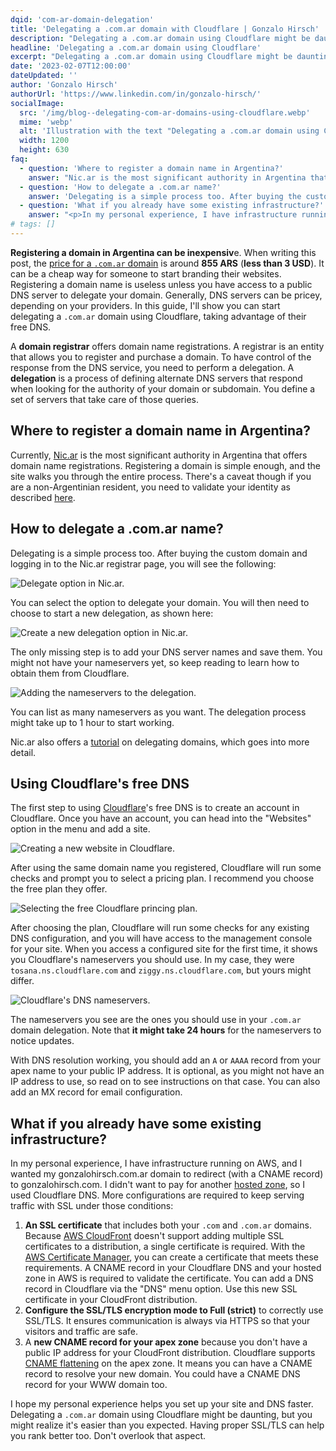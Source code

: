 ```yaml
---
dqid: 'com-ar-domain-delegation'
title: 'Delegating a .com.ar domain with Cloudflare | Gonzalo Hirsch'
description: "Delegating a .com.ar domain using Cloudflare might be daunting, but you might realize it's easier than you expected. Leverage their FREE DNS to power your sites."
headline: 'Delegating a .com.ar domain using Cloudflare'
excerpt: "Delegating a .com.ar domain using Cloudflare might be daunting, but you might realize it's easier than you expected. Leverage their FREE DNS to power your sites."
date: '2023-02-07T12:00:00'
dateUpdated: ''
author: 'Gonzalo Hirsch'
authorUrl: 'https://www.linkedin.com/in/gonzalo-hirsch/'
socialImage:
  src: '/img/blog--delegating-com-ar-domains-using-cloudflare.webp'
  mime: 'webp'
  alt: 'Illustration with the text "Delegating a .com.ar domain using Cloudflare"'
  width: 1200
  height: 630
faq:
  - question: 'Where to register a domain name in Argentina?'
    answer: "Nic.ar is the most significant authority in Argentina that offers domain name registrations. Registering a domain is simple enough, and the site walks you through the entire process. There's a caveat though if you are a non-Argentinian resident, you need to validate your identity."
  - question: 'How to delegate a .com.ar name?'
    answer: 'Delegating is a simple process too. After buying the custom domain and logging in to the Nic.ar registrar page, you can select the option to delegate your domain. You will then need to choose to start a new delegation. You need to add your DNS server names and save them.'
  - question: 'What if you already have some existing infrastructure?'
    answer: "<p>In my personal experience, I have infrastructure running on AWS, and I wanted my domain to redirect (with a CNAME record) to another. I didn't want to pay for another hosted zone, so I used Cloudflare DNS. More configurations are required to keep serving traffic with SSL under those conditions:<ol><li>An SSL certificate that includes both your .com and .com.ar domains. Because AWS CloudFront doesn't support adding multiple SSL certificates to a distribution, a single certificate is required.</li><li>Configure the SSL/TLS encryption mode to Full (strict) to correctly use SSL/TLS. It ensures communication is always via HTTPS so that your visitors and traffic are safe.</li><li>A new CNAME record for your apex zone because you don't have a public IP address for your CloudFront distribution. Cloudflare supports CNAME flattening on the apex zone.</li></ol></p>"
# tags: []
---
```


**Registering a domain in Argentina can be inexpensiv**e. When writing this post, the [price for a `.com.ar` domain](https://nic.ar/es/dominios/dominios_y_aranceles) is around **855 ARS** (**less than 3 USD**). It can be a cheap way for someone to start branding their websites. Registering a domain name is useless unless you have access to a public DNS server to delegate your domain. Generally, DNS servers can be pricey, depending on your providers. In this guide, I'll show you can start delegating a `.com.ar` domain using Cloudflare, taking advantage of their free DNS.

A **domain registrar** offers domain name registrations. A registrar is an entity that allows you to register and purchase a domain. To have control of the response from the DNS service, you need to perform a delegation. A **delegation** is a process of defining alternate DNS servers that respond when looking for the authority of your domain or subdomain. You define a set of servers that take care of those queries.

## Where to register a domain name in Argentina?

Currently, [Nic.ar](https://nic.ar/es) is the most significant authority in Argentina that offers domain name registrations. Registering a domain is simple enough, and the site walks you through the entire process. There's a caveat though if you are a non-Argentinian resident, you need to validate your identity as described [here](https://nic.ar/es/ayuda/atencion_a_usuarios/no-residentes).

## How to delegate a .com.ar name?

Delegating is a simple process too. After buying the custom domain and logging in to the Nic.ar registrar page, you will see the following:

![Delegate option in Nic.ar.](/img/blog--delegating-com-ar-domains-using-cloudflare--ar-step-1.webp)

You can select the option to delegate your domain. You will then need to choose to start a new delegation, as shown here:

![Create a new delegation option in Nic.ar.](/img/blog--delegating-com-ar-domains-using-cloudflare--ar-step-2.webp)

The only missing step is to add your DNS server names and save them. You might not have your nameservers yet, so keep reading to learn how to obtain them from Cloudflare.

![Adding the nameservers to the delegation.](/img/blog--delegating-com-ar-domains-using-cloudflare--ar-step-3.webp)

You can list as many nameservers as you want. The delegation process might take up to 1 hour to start working.

Nic.ar also offers a [tutorial](https://nic.ar/es/ayuda/instructivos/delegacion-de-dominios) on delegating domains, which goes into more detail.

## Using Cloudflare's free DNS

The first step to using [Cloudflare](https://www.cloudflare.com/)'s free DNS is to create an account in Cloudflare. Once you have an account, you can head into the "Websites" option in the menu and add a site.

![Creating a new website in Cloudflare.](/img/blog--delegating-com-ar-domains-using-cloudflare--cf-step-1.webp)

After using the same domain name you registered, Cloudflare will run some checks and prompt you to select a pricing plan. I recommend you choose the free plan they offer.

![Selecting the free Cloudflare princing plan.](/img/blog--delegating-com-ar-domains-using-cloudflare--cf-step-2.webp)

After choosing the plan, Cloudflare will run some checks for any existing DNS configuration, and you will have access to the management console for your site. When you access a configured site for the first time, it shows you Cloudflare's nameservers you should use. In my case, they were `tosana.ns.cloudflare.com` and `ziggy.ns.cloudflare.com`, but yours might differ.

![Cloudflare's DNS nameservers.](/img/blog--delegating-com-ar-domains-using-cloudflare--cf-step-3.webp)

The nameservers you see are the ones you should use in your `.com.ar` domain delegation. Note that **it might take 24 hours** for the nameservers to notice updates.

With DNS resolution working, you should add an `A` or `AAAA` record from your apex name to your public IP address. It is optional, as you might not have an IP address to use, so read on to see instructions on that case. You can also add an MX record for email configuration.

## What if you already have some existing infrastructure?

In my personal experience, I have infrastructure running on AWS, and I wanted my gonzalohirsch.com.ar domain to redirect (with a CNAME record) to gonzalohirsch.com. I didn't want to pay for another [hosted zone](https://docs.aws.amazon.com/Route53/latest/DeveloperGuide/hosted-zones-working-with.html), so I used Cloudflare DNS. More configurations are required to keep serving traffic with SSL under those conditions:

1. **An SSL certificate** that includes both your `.com` and `.com.ar` domains. Because [AWS CloudFront](https://aws.amazon.com/cloudfront/) doesn't support adding multiple SSL certificates to a distribution, a single certificate is required. With the [AWS Certificate Manager](https://aws.amazon.com/certificate-manager/), you can create a certificate that meets these requirements. A CNAME record in your Cloudflare DNS and your hosted zone in AWS is required to validate the certificate. You can add a DNS record in Cloudflare via the "DNS" menu option. Use this new SSL certificate in your CloudFront distribution.
2. **Configure the SSL/TLS encryption mode to Full (strict)** to correctly use SSL/TLS. It ensures communication is always via HTTPS so that your visitors and traffic are safe.
3. A **new CNAME record for your apex zone** because you don't have a public IP address for your CloudFront distribution. Cloudflare supports [CNAME flattening](https://developers.cloudflare.com/dns/additional-options/cname-flattening/) on the apex zone. It means you can have a CNAME record to resolve your new domain. You could have a CNAME DNS record for your WWW domain too.

I hope my personal experience helps you set up your site and DNS faster. Delegating a `.com.ar` domain using Cloudflare might be daunting, but you might realize it's easier than you expected. Having proper SSL/TLS can help you rank better too. Don't overlook that aspect.
